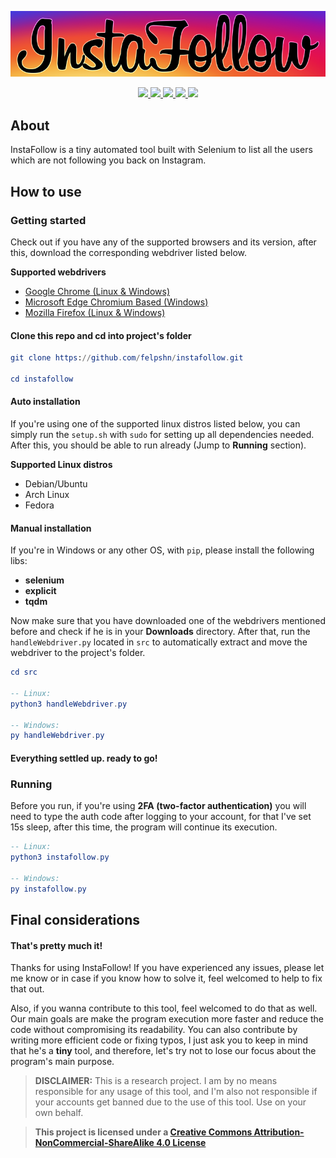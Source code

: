 <p align="center">
    <a href="https://github.com/felpshn/instafollow">
        <img src="https://github.com/felpshn/instafollow/blob/master/.github/instafollow-logo.png">
    </a>
</p>

<p align="center">
    <a href="https://github.com/felpshn/instafollow">
        <img src="https://img.shields.io/badge/version-4.0-lightgrey">
    </a>
    <a href="https://www.python.org/">
        <img src="https://img.shields.io/badge/built%20with-Python%203-blue">
    </a>
    <a href="https://github.com/SeleniumHQ/selenium">
        <img src="https://img.shields.io/badge/built%20with-Selenium-brightgreen">
    </a>
    <a href="https://creativecommons.org/licenses/by-nc-sa/4.0/">
        <img src="https://img.shields.io/badge/license-CC%20BY--NC--SA%20v4.0-orange">
    </a>
    <a href="https://makeapullrequest.com/">
        <img src="https://img.shields.io/badge/PRs-welcome-blueviolet">
    </a>
</p>

## About

InstaFollow is a tiny automated tool built with Selenium to list all the users which are not following you back on Instagram.

## How to use

### Getting started

Check out if you have any of the supported browsers and its version, after this, download the corresponding webdriver listed below.

**Supported webdrivers**
- [Google Chrome (Linux & Windows)](https://chromedriver.chromium.org/downloads)
- [Microsoft Edge Chromium Based (Windows)](https://developer.microsoft.com/en-us/microsoft-edge/tools/webdriver/#downloads)
- [Mozilla Firefox (Linux & Windows)](https://github.com/mozilla/geckodriver/releases)

#### Clone this repo and cd into project's folder

```elm
git clone https://github.com/felpshn/instafollow.git

cd instafollow
```

#### Auto installation

If you're using one of the supported linux distros listed below, you can simply run the `setup.sh` with `sudo` for setting up all dependencies needed. After this, you should be able to run already (Jump to **Running** section).

**Supported Linux distros**
- Debian/Ubuntu
- Arch Linux
- Fedora

#### Manual installation

If you're in Windows or any other OS, with `pip`, please install the following libs:
- **selenium**
- **explicit**
- **tqdm**

Now make sure that you have downloaded one of the webdrivers mentioned before and check if he is in your **Downloads** directory. After that, run the `handleWebdriver.py` located in `src` to automatically extract and move the webdriver to the project's folder.

```elm
cd src

-- Linux:
python3 handleWebdriver.py

-- Windows:
py handleWebdriver.py
```

#### Everything settled up. ready to go!

### Running

Before you run, if you're using **2FA (two-factor authentication)** you will need to type the auth code after logging to your account, for that I've set 15s sleep, after this time, the program will continue its execution. 

```elm
-- Linux:
python3 instafollow.py

-- Windows:
py instafollow.py
```

## Final considerations

#### That's pretty much it!

Thanks for using InstaFollow! If you have experienced any issues, please let me know or in case if you know how to solve it, feel welcomed to help to fix that out.

Also, if you wanna contribute to this tool, feel welcomed to do that as well. Our main goals are make the program execution more faster and reduce the code without compromising its readability. You can also contribute by writing more efficient code or fixing typos, I just ask you to keep in mind that he's a **tiny** tool, and therefore, let's try not to lose our focus about the program's main purpose.

> **DISCLAIMER:** This is a research project. I am by no means responsible for any usage of this tool, and I'm also not responsible if your accounts get banned due to the use of this tool. Use on your own behalf.

> **This project is licensed under a [Creative Commons Attribution-NonCommercial-ShareAlike 4.0 License](https://github.com/felpshn/instafollow/blob/master/LICENSE)**
